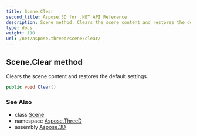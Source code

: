 ```yaml
---
title: Scene.Clear
second_title: Aspose.3D for .NET API Reference
description: Scene method. Clears the scene content and restores the default settings
type: docs
weight: 110
url: /net/aspose.threed/scene/clear/
---
```

## Scene.Clear method

Clears the scene content and restores the default settings.

```csharp
public void Clear()
```

### See Also

* class [Scene](../)
* namespace [Aspose.ThreeD](../../../aspose.threed/)
* assembly [Aspose.3D](../../../)


